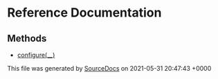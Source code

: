 # Reference Documentation

## Methods

-   [configure(__)](methods/configure(__).md)

This file was generated by [SourceDocs](https://github.com/eneko/SourceDocs) on 2021-05-31 20:47:43 +0000